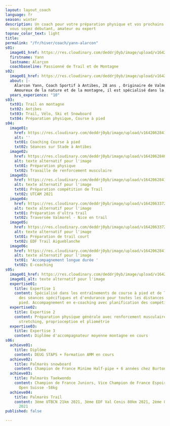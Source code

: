 ```yaml
---
layout: layout_coach
language: fr
season: winter
description: Un coach pour votre préparation physique et vos prochains défis, que
  vous soyez débutant, amateur ou expert
topnav_color_text: light
title: 
permalink: "/fr/hiver/coach/yann-alarcon"
s01:
  image01_href: https://res.cloudinary.com/deddrj0yb/image/upload/v1642065243/website/Coaching/IMG_20210716_180932_893_idwzlg.jpg
  firstname: Yann
  lastname: Alarçon
  coachbaseline: Passionné de Trail et de Montagne
s02:
  image01_href: https://res.cloudinary.com/deddrj0yb/image/upload/v1642062841/website/Coaching/Yann_3_z49tq1.jpg
  about: |-
    Alarcon Yann, Coach Sportif à Antibes, 28 ans , Originaire de Valmorel , ancien snowboardeur et pratiquant de sport de combat (Taekwondo) à haut niveau.  Après avoir réalisé ses études en Staps, il se spécialise dans l’entraînement. Il a été entraîneur de Taekwondo pendant 2ans au Club des Sports de Valmorel. Il a également coacher en course à pied et trail au sein d’entreprises à Lyon tel que les entreprises Aoste et Groupama par exemple. Mais il a aussi entraîné et accompagné des groupes de coureur tout au long de l’année.
    Amoureux de la nature et de la montagne, il est spécialisé dans la course à pied et le trail.
  years_experience: "10"
s03:
  txt01: Trail en montagne
  txt02: Antibes
  txt03: Trail, Vélo, Ski et Snowboard
  txt04: Préparation physique, Course à pied
s04:
  image01:
    href: https://res.cloudinary.com/deddrj0yb/image/upload/v1642062841/website/Coaching/G0090154_1638033833951-min_abtzoq.jpg
    alt: ''
    txt01: Coaching Course à pied
    txt02: Séances sur Stade à Antibes
  image02:
    href: https://res.cloudinary.com/deddrj0yb/image/upload/v1642062840/website/Coaching/G0190431_1638033833951-min_u4n7bh.jpg
    alt: texte alternatif pour l'image
    txt01: Préparation physique
    txt02: Travaille de renforcement musculaire
  image03:
    href: https://res.cloudinary.com/deddrj0yb/image/upload/v1642062841/website/Coaching/1_wcquwr.png
    alt: texte alternatif pour l'image
    txt01: Préparation compétition de Trail
    txt02: UTCAM 2021
  image04:
    href: https://res.cloudinary.com/deddrj0yb/image/upload/v1642063372/website/Coaching/IMG_20200710_092042_1_m0joof.jpg
    alt: texte alternatif pour l'image
    txt01: Préparation d'ultra trail
    txt02: Traversée Valmorel - Nice en trail
  image05:
    href: https://res.cloudinary.com/deddrj0yb/image/upload/v1642063372/website/Coaching/FB_IMG_1603434965970_mkylzx.jpg
    alt: texte alternatif pour l'image
    txt01: Préparation de trail court
    txt02: EDF Trail Aigueblanche
  image06:
    href: https://res.cloudinary.com/deddrj0yb/image/upload/v1642062841/website/Coaching/Yann_2_qwkpvt.jpg
    alt: texte alternatif pour l'image
    txt01: 'Accompagnement longue durée '
    txt02: E-coaching
s05:
  image01_href: https://res.cloudinary.com/deddrj0yb/image/upload/v1642063364/website/Coaching/IMG-20200521-WA0140_rr4kum.jpg
  image01_alt: texte alternatif pour l'image
  expertise01:
    title: Expertise 1
    content: Spécialisé dans les entraînements de course à pied et de Trail. Accompagnement
      des séances spécifiques et d'endurance pour toutes les distances de course à
      pied. Accompagnement en e-coaching avec planification des compétitions
  expertise02:
    title: Expertise 2
    content: Préparation physique générale avec renforcement musculaire, musculation,
      stretching, proprioception et pliométrie
  expertise03:
    title: Expertise 3
    content: Diplôme d'accompagnateur moyenne montagne en cours
s06:
  achieve01:
    title: Diplôme
    content: DEUG STAPS + Formation AMM en cours
  achieve02:
    title: Palmarès snowboard
    content: Champion de France Minime Half-pipe + 6 années chez Burton France Snowboard
  achieve03:
    title: Palmarès Taekwondo
    content: Champion de France Juniors, Vice Champion de France Espoir, Vainqueur
      Open Suisse -58kg
  achieve04:
    title: Palmarès Trail
    content: 3ème UTBCN 21km 2021, 3ème EDF Val Cenis 80km 2021, 2ème 80km Serre Ponçons
      2021
published: false

---
```

